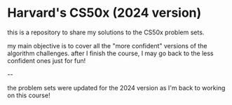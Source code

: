 # Harvard's CS50x (2024 version)
this is a repository to share my solutions to the CS50x problem sets.

my main objective is to cover all the "more confident" versions of the algorithm challenges. after I finish the course, I may go back to the less confident ones just for fun!

--

the problem sets were updated for the 2024 version as I'm back to working on this course!